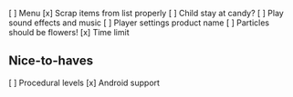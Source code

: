 [ ] Menu
[x] Scrap items from list properly
[ ] Child stay at candy?
[ ] Play sound effects and music
[ ] Player settings product name
[ ] Particles should be flowers!
[x] Time limit

Nice-to-haves
-------------

[ ] Procedural levels
[x] Android support
